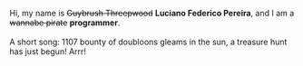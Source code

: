 Hi, my name is ~~Guybrush Threepwood~~ **Luciano Federico Pereira**, and I am a ~~wannabe pirate~~ **programmer**.<br><br>A short song: 1107 bounty of doubloons gleams in the sun, a treasure hunt has just begun! Arrr!
